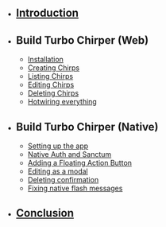 - ## [Introduction](/introduction)
- ## Build Turbo Chirper (Web)
    - [Installation](/installation)
    - [Creating Chirps](/creating-chirps)
    - [Listing Chirps](/listing-chirps)
    - [Editing Chirps](/editing-chirps)
    - [Deleting Chirps](/deleting-chirps)
    - [Hotwiring everything](/hotwiring-everything)
- ## Build Turbo Chirper (Native)
    - [Setting up the app](/native-setup)
    - [Native Auth and Sanctum](/native-auth-with-sanctum)
    - [Adding a Floating Action Button](/native-fab-creating-chirps)
    - [Editing as a modal](/native-editing-modal)
    - [Deleting confirmation](/native-deleting-confirmation)
    - [Fixing native flash messages](/native-fix-flash-messages)
- ## [Conclusion](/conclusion)
